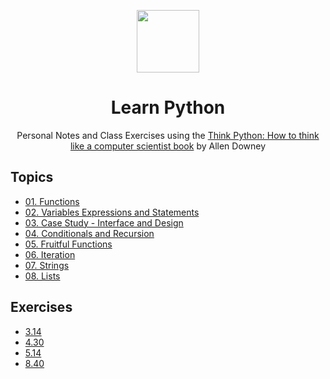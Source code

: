 <p align="center">
<img width="100" src="https://github.com/Evavic44/learn_python/assets/62628408/16ce3d59-ed38-4bc8-92a7-ebe980e47505">
</p>

<h1 align="center">Learn Python</h1>
<p align="center">Personal Notes and Class Exercises using the <a href="https://greenteapress.com/wp/think-python-2e/">Think Python: How to think like a computer scientist book</a> by Allen Downey</p>

## Topics
- [01. Functions](01_functions.py)
- [02. Variables Expressions and Statements](02_variables-expressions-statements.py)
- [03. Case Study - Interface and Design](03_case-study.py)
- [04. Conditionals and Recursion](04_conditionals-recursion.py)
- [05. Fruitful Functions](05_fruitful-functions.py)
- [06. Iteration](06_iteration.py)
- [07. Strings](07_strings.py)
- [08. Lists](08_lists.py)


## Exercises
- [3.14](exercise/3.14.py)
- [4.30](exercise/4.30.py)
- [5.14](exercise/5.14.py)
- [8.40](exercise/8.40.py)

<!-- References: -->
[think_python]: https://greenteapress.com/wp/think-python-2e/